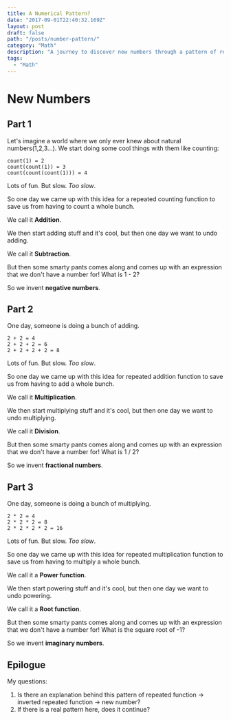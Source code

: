 ```yaml
---
title: A Numerical Pattern?
date: "2017-09-01T22:40:32.169Z"
layout: post
draft: false
path: "/posts/number-pattern/"
category: "Math"
description: "A journey to discover new numbers through a pattern of repeating, inverting, and questioning."
tags:
  - "Math"
---
```


# New Numbers

## Part 1 
Let's imagine a world where we only ever knew about natural numbers(1,2,3...). We start doing some cool things with them like counting:
```
count(1) = 2
count(count(1)) = 3
count(count(count(1))) = 4
```
Lots of fun. But slow. *Too slow*. 

So one day we came up with this idea for a repeated counting function to save us from having to count a whole bunch. 

We call it **Addition**. 

We then start adding stuff and it's cool, but then one day we want to undo adding. 

We call it **Subtraction**. 

But then some smarty pants comes along and comes up with an expression that we don't have a number for! What is 1 - 2?

So we invent **negative numbers**.

## Part 2
One day, someone is doing a bunch of adding. 
```
2 + 2 = 4
2 + 2 + 2 = 6
2 + 2 + 2 + 2 = 8
```
Lots of fun. But slow. *Too slow*. 

So one day we came up with this idea for repeated addition function to save us from having to add a whole bunch. 

We call it **Multiplication**. 

We then start multiplying stuff and it's cool, but then one day we want to undo multiplying. 

We call it **Division**. 

But then some smarty pants comes along and comes up with an expression that we don't have a number for! What is 1 / 2?

So we invent **fractional numbers**.

## Part 3
One day, someone is doing a bunch of multiplying. 
```
2 * 2 = 4
2 * 2 * 2 = 8
2 * 2 * 2 * 2 = 16
```
Lots of fun. But slow. *Too slow*. 

So one day we came up with this idea for repeated multiplication function to save us from having to multiply a whole bunch.

We call it a **Power function**.

We then start powering stuff and it's cool, but then one day we want to undo powering. 

We call it a **Root function**.

But then some smarty pants comes along and comes up with an expression that we don't have a number for! What is the square root of -1?

So we invent **imaginary numbers**.

## Epilogue
My questions: 
1) Is there an explanation behind this pattern of repeated function -> inverted repeated function -> new number? 
2) If there is a real pattern here, does it continue?
